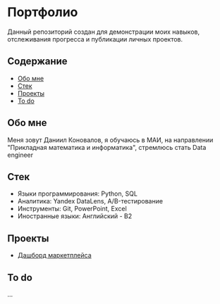 # Портфолио
Данный репозиторий создан для демонстрации моих навыков, отслеживания прогресса и публикации личных проектов.
## Содержание
- [Обо мне](#Обо-мне)
- [Стек](#Стек)
- [Проекты](#Проекты)
- [To do](#to-do)
## Обо мне
Меня зовут Даниил Коновалов, я обучаюсь в МАИ, на направлении "Прикладная математика и информатика", стремлюсь стать Data engineer
## Стек
 - Языки программирования: Python, SQL
 - Аналитика: Yandex DataLens, A/B-тестирование
 - Инструменты: Git, PowerPoint, Excel
 - Иностранные языки: Английский - B2
## Проекты
- [Дашборд маркетплейса](https://datalens.yandex.cloud/qixvfwycbuoib-sales)
## To do
...
